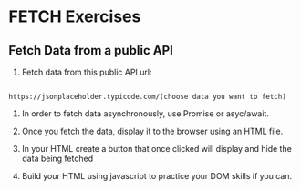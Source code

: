 # FETCH Exercises

## Fetch Data from a public API

1. Fetch data from this public API url:

<pre><code>
https://jsonplaceholder.typicode.com/(choose data you want to fetch)
</code></pre>

1. In order to fetch data asynchronously, use Promise or asyc/await.

2. Once you fetch the data, display it to the browser using an HTML file.

3. In your HTML create a button that once clicked will display and hide the data being fetched

4. Build your HTML using javascript to practice your DOM skills if you can.

